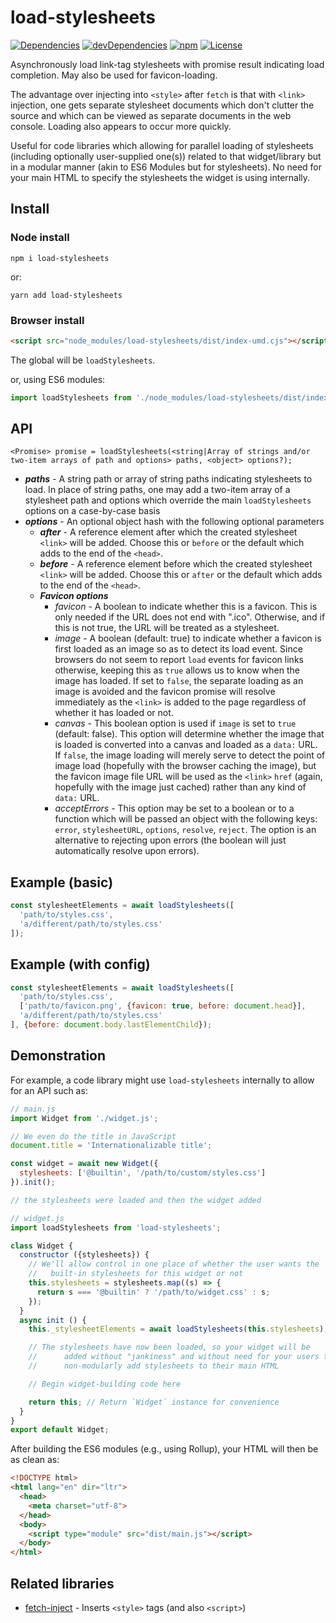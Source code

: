 # load-stylesheets

[![Dependencies](https://img.shields.io/david/brettz9/load-stylesheets.svg)](https://david-dm.org/brettz9/load-stylesheets)
[![devDependencies](https://img.shields.io/david/dev/brettz9/load-stylesheets.svg)](https://david-dm.org/brettz9/load-stylesheets?type=dev)
[![npm](http://img.shields.io/npm/v/load-stylesheets.svg)](https://www.npmjs.com/package/load-stylesheets)
[![License](https://img.shields.io/npm/l/load-stylesheets.svg)](LICENSE-MIT)

Asynchronously load link-tag stylesheets with promise result indicating load
completion. May also be used for favicon-loading.

The advantage over injecting into `<style>` after `fetch` is that with
`<link>` injection, one gets separate stylesheet documents which don't
clutter the source and which can be viewed as separate documents in
the web console. Loading also appears to occur more quickly.

Useful for code libraries which allowing for parallel loading of stylesheets
(including optionally user-supplied one(s)) related to that widget/library
but in a modular manner (akin to ES6 Modules but for stylesheets). No
need for your main HTML to specify the stylesheets the widget is
using internally.

## Install

### Node install

`npm i load-stylesheets`

or:

`yarn add load-stylesheets`

### Browser install

```html
<script src="node_modules/load-stylesheets/dist/index-umd.cjs"></script>
```

The global will be `loadStylesheets`.

or, using ES6 modules:

```js
import loadStylesheets from './node_modules/load-stylesheets/dist/index-es.js';
```

## API

```
<Promise> promise = loadStylesheets(<string|Array of strings and/or two-item arrays of path and options> paths, <object> options?);
```

- ***paths*** - A string path or array of string paths indicating stylesheets
    to load. In place of string paths, one may add a two-item array of a
    stylesheet path and options which override the main `loadStylesheets` options
    on a case-by-case basis
- ***options*** - An optional object hash with the following optional parameters
    - ***after*** - A reference element after which the created stylesheet
        `<link>` will be added. Choose this or `before` or the default which
            adds to the end of the `<head>`.
    - ***before*** - A reference element before which the created stylesheet
        `<link>` will be added. Choose this or `after` or the default which
            adds to the end of the `<head>`.
    - ***Favicon options***
        - *favicon* - A boolean to indicate whether this is a favicon. This is
            only needed if the URL does not end with ".ico". Otherwise, and if
            this is not true, the URL will be treated as a stylesheet.
        - *image* - A boolean (default: true) to indicate whether a favicon
            is first loaded as an image so as to detect its load event. Since
            browsers do not seem to report `load` events for favicon links
            otherwise, keeping this as `true` allows us to know when the image
            has loaded. If set to `false`, the separate loading as an image is
            avoided and the favicon promise will resolve immediately as the
            `<link>` is added to the page regardless of whether it has loaded
            or not.
        - *canvas* - This boolean option is used if `image` is set to `true`
            (default: false). This option will determine whether the image that
            is loaded is converted into a canvas and loaded as a `data:` URL.
            If `false`, the image loading will merely serve to detect the point
            of image load (hopefully with the browser caching the image), but
            the favicon image file URL will be used as the `<link>` `href`
            (again, hopefully with the image just cached) rather than any
            kind of `data:` URL.
        - *acceptErrors* - This option may be set to a boolean or to a function
            which will be passed an object with the following keys:
            `error`, `stylesheetURL`, `options`, `resolve`, `reject`. The
            option is an alternative to rejecting upon errors (the boolean
            will just automatically resolve upon errors).

## Example (basic)

```js
const stylesheetElements = await loadStylesheets([
  'path/to/styles.css',
  'a/different/path/to/styles.css'
]);
```

## Example (with config)

```js
const stylesheetElements = await loadStylesheets([
  'path/to/styles.css',
  ['path/to/favicon.png', {favicon: true, before: document.head}],
  'a/different/path/to/styles.css'
], {before: document.body.lastElementChild});
```

## Demonstration

For example, a code library might use `load-stylesheets` internally
to allow for an API such as:

```js
// main.js
import Widget from './widget.js';

// We even do the title in JavaScript
document.title = 'Internationalizable title';

const widget = await new Widget({
  stylesheets: ['@builtin', '/path/to/custom/styles.css']
}).init();

// the stylesheets were loaded and then the widget added
```

```js
// widget.js
import loadStylesheets from 'load-stylesheets';

class Widget {
  constructor ({stylesheets}) {
    // We'll allow control in one place of whether the user wants the
    //   built-in stylesheets for this widget or not
    this.stylesheets = stylesheets.map((s) => {
      return s === '@builtin' ? '/path/to/widget.css' : s;
    });
  }
  async init () {
    this._stylesheetElements = await loadStylesheets(this.stylesheets);

    // The stylesheets have now been loaded, so your widget will be
    //      added without "jankiness" and without need for your users to
    //      non-modularly add stylesheets to their main HTML

    // Begin widget-building code here

    return this; // Return `Widget` instance for convenience
  }
}
export default Widget;
```

After building the ES6 modules (e.g., using Rollup), your HTML will then
be as clean as:

```html
<!DOCTYPE html>
<html lang="en" dir="ltr">
  <head>
    <meta charset="utf-8">
  </head>
  <body>
    <script type="module" src="dist/main.js"></script>
  </body>
</html>
```

## Related libraries

- [fetch-inject](https://git.habd.as/jhabdas/fetch-inject) - Inserts `<style>` tags (and also `<script>`)
